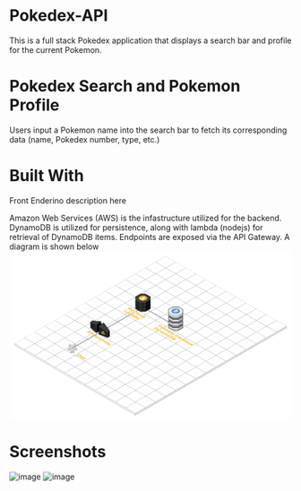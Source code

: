 # Pokedex-API
This is a full stack Pokedex application that displays a search bar and profile for the current Pokemon.

# Pokedex Search and Pokemon Profile
Users input a Pokemon name into the search bar to fetch its corresponding data (name, Pokedex number, type, etc.)

# Built With
Front Enderino description here

Amazon Web Services (AWS) is the infastructure utilized for the backend. DynamoDB is utilized for persistence, along with
lambda (nodejs) for retrieval of DynamoDB items. Endpoints are exposed via the API Gateway. A diagram is shown below
![image](backend/Pokedex_API.png)

# Screenshots
![image](https://user-images.githubusercontent.com/47619395/56532059-f7527c80-6509-11e9-92d4-b7fc26ed9715.png)
![image](https://user-images.githubusercontent.com/47619395/56532085-03d6d500-650a-11e9-8379-741b6d04277e.png)
